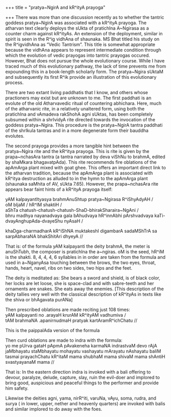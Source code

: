 +++
title = "pratya~NgirA and kR^ityA prayoga"

+++
There was more than one discussion recently as to whether the tantric
goddess pratya\~NgirA was associated with a kR^ityA prayoga. The
atharvan text clearly deploys the sUkta of pratichIna A\~Ngirasa as a
counter charm against kR^ityAs. An extension of the deployment, similar
in spirit is seen in the R^ig vidhAna of shaunaka. MS Bhat titled his
study on the R^igvidhAna as “Vedic Tantrism”. This title is somewhat
appropriate because the vidhAna appears to represent intermediate
condition through which the evolution of vedic prayogas into tantric
prayogas occured. However, Bhat does not pursue the whole evolutionary
course. While I have traced much of this evolutionary pathway, the lack
of time prevents me from expounding this in a book-length scholarly
form. The pratya\~Ngira sUktaM and subsequently its first R^ik provide
an illustration of this evolutionary process.

There are two extant living paddhatis that I know, and others whose
practioners may exist but are unknown to me. The first paddhati is an
evolute of the old Atharvavedic ritual of countering abhichara. Here,
much of the atharvanic rite, in a relatively unaltered form, using both
the pratichIna and vAmadeva rakShohA agni sUktas, has been completely
subsumed within a shrIvidyA rite directed towards the invocation of the
goddess pratya\~Ngira. This procedure is the pratya\~NgirA tantra
paddhati of the shrIkula tantras and in a more degenerate form their
bauddha evolutes.

The second prayoga provides a more tangible hint between the
pratya\~Ngira rite and the kR^itya prayoga. This is rite is given by the
prapa\~nchasAra tantra (a tantra narrated by deva viShNu to brahmA,
edited by shaMkara bhagavatpAda). This rite recommends fire oblations of
the apAmArga plant mixed with goat ghee. This offers an important direct
link to the atharvan tradition, because the apAmArga plant is associated
with kR^itya destruction as alluded to in the hymn to the apAmArga plant
(shaunaka saMhita of AV, sUkta 7.65). However, the prapa\~nchasAra rite
appears bear faint hints of a kR^ityA prayoga itself:

yAM kalpayantItyasya brahmAnuShtup pratya\~Ngirasa R^iShyAdyAH /  
oM bIjaM / hR^IM shaktiH /  
aShTa chatush-chatush-chatush-ShaD-bhirakSharaira\~NgAni /  
bhru madhya nayanadvaya gala bAhudvaya hR^innAbhi pArshvadvaya
kaTi-dvayAnghupAda-dvayeShu nyAsaH /

khaDga-charmadharA kR^iShNA muktakeshI digambarA sadaMShTrA sa
sarpAbharaNA bhakShitAri dhyeyA //

That is: of the formula yAM kalpayanti the deity brahmA, the meter is
anuShTubh, the composer is pratichIna the a\~ngiras. oM is the seed,
hR^iM is the shakti. 8, 4, 4, 4, 6 syllables in in order are taken from
the formula and used in a\~NganyAsa touching between the brows, the two
eyes, throat, hands, heart, navel, ribs on two sides, two hips and the
feet.

The deity is meditated as: She bears a sword and shield, is of black
color, her locks are let loose, she is space-clad and with sabre-teeth
and her ornaments are snakes. She eats away the enemies. \[This
description of the deity tallies very well with the classical
description of kR^ityAs in texts like the shiva or bhAgavata purANa\]

Then prescribed oblations are made reciting just 108 times:  
yAM kalpayanti no .arayaH krurAM kR^ityAM vadhumiva /  
tAM brahmaNA .apanirnudmaH pratyak kartAramR^ichChatu //

This is the paippalAda version of the formula

Then curd oblations are made to indra with the formula:  
yo me pUrva gataH pApmA pAvakeneha karmaNA indrastvaM devo rAjA
jaMbhayatu staMbhayatu mohayatu vashayatu mArayatu nAshayatu baliM
tasmai prayachChatu kR^itaM mama shubhaM mama shivaM mama shAntiH
svastyayanaM mama //

That is: In the eastern direction indra is invoked with a bali offering
to devour, paralyze, delude, capture, slay, ruin the evil-doer and
implored to bring good, auspicious and peaceful things to the performer
and provide him safety.

Likewise the deities agni, yama, nirR^iti, varuNa, vAyu, soma, rudra,
and surya ( in lower, upper, nether and heavenly quarters) are invoked
with balis and similar implored to do away with the foes.
